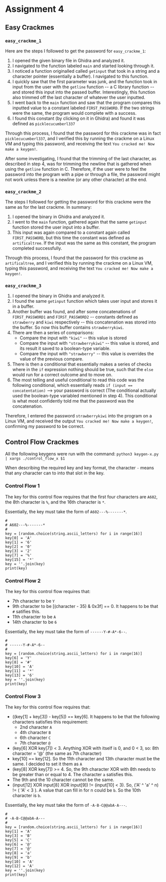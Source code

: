 # Assignment 4

## Easy Crackmes

### `easy_crackme_1`

Here are the steps I followed to get the password for `easy_crackme_1`:

1. I opened the given binary file in Ghidra and analyzed it. 
2. I navigated to the function labeled `main` and started looking through it.
3. I noticed a function originalled called `getinput` that took in a string and a character pointer (essentially a buffer). I navigated to this function.
4. I quickly saw that the first parameter was junk, and the function took in input from the user with the `getline` function -- a C library function -- and stored this input into the passed buffer. Interestingly, this function also trimmed off the last character of whatever the user inputted.
5. I went back to the `main` function and saw that the program compares this inputted value to a constant labeled `FIRST_PASSWORD`. If the two strings were the same, the program would complete with a success.
6. I found this constant (by clicking on it in Ghidra) and found it was defined as `picklecucumberl337`

Through this process, I found that the password for this crackme was in fact `picklecucumberl337`, and I verified this by running the crackme on a Linux VM and typing this password, and receiving the text `You cracked me! Now make a keygen!`.

After some investigating, I found that the trimming of the last character, as described in step 4, was for trimming the newline that is gathered when using the `getline` function in C. Therefore, if the user were to feel the password into the program with a pipe or through a file, the password might not work unless there is a newline (or any other character) at the end.

### `easy_crackme_2`

The steps I followed for getting the password for this crackme were the same as for the last crackme. In summary:

1. I opened the binary in Ghidra and analyzed it.
2. I went to the `main` function, gathered again that the same `getinput` function stored the user input into a buffer.
3. This input was again compared to a constant again called `FIRST_PASSWORD`, but this time the constant was defined as `artificaltree`. If the input was the same as this constant, the program completed successfully.

Through this process, I found that the password for this crackme as `artificaltree`, and I verified this by running the crackme on a Linux VM, typing this password, and receiving the text `You cracked me! Now make a keygen!`.

### `easy_crackme_3`

1. I opened the binary in Ghidra and analyzed it.
2. I found the same `getinput` function which takes user input and stores it in a buffer.
3. Another buffer was found, and after some concatenations of `FIRST_PASSWORD1` and `FIRST_PASSWORD2` -- constants defined as `strawberry` and `kiwi` respectively -- this concatenation was stored into the buffer. So now this buffer contains `strawberrykiwi`.
4. There are then a series of comparisons:
    - Compare the input with `"kiwi"` -- this value is stored
    - Compare the input with `"strawberrykiwi"` -- this value is stored, and its result it saved to a boolean-type variable.
    - Compare the input with `"strawberry"` -- this value is overrides the value of the previous compare.
5. There is then a conditional that essentially makes a series of checks where in the `if` expression nothing should be true, such that the `else` would run for a correct outcome and to move on. 
6. The most telling and useful conditional to read this code was the following conditional, which essentially reads `if (input == concatentation)` --> your password is correct (The conditional actually used the boolean-type variabled mentioned in step 4). This conditional is what most confidently told me that the password was the concatenation.

Therefore, I entered the password `strawberrykiwi` into the program on a Linux VM, and received the output `You cracked me! Now make a keygen!`, confirming my password to be correct.




## Control Flow Crackmes
All the following keygens were run with the command:
`python3 keygen-x.py | xargs ./control_flow_x $1`

When describing the required key and key format, the character `-` means that any character can to into that slot in the key.


### Control Flow 1
The key for this control flow requires that the first four characters are `A602`, the 8th character is `%`, and the 16th character is `*`. 

Essentially, the key must take the form of `A602---%-------*`.
```python3
#
# A602---%-------*
#
key = [random.choice(string.ascii_letters) for i in range(16)]
key[0] = 'A'
key[1] = '6'
key[2] = '0'
key[3] = '2'
key[7] = '%'
key[15] = '*'
key = ''.join(key)
print(key)
```

### Control Flow 2
The key for this control flow requires that:
- 7th character to be `Y`
- 9th character to be [(character - 35) & 0x3f] == 0. It happens to be that `#` satifies this.
- 11th character to be `A`
- 14th character to be `6` 

Essentially, the key must take the form of `------Y-#-A*-6--`.
```python3
#
# ------Y-#-A*-6--
#
key = [random.choice(string.ascii_letters) for i in range(16)]
key[6] = 'Y'
key[8] = '#'
key[10] = 'A'
key[11] = '*'
key[13] = '6'
key = ''.join(key)
print(key)
```

### Control Flow 3
The key for this control flow requires that: 
- ((key[1] + key[3]) - key[5]) == key[6]. It happens to be that the following characters satisfies this requirement:
  - 2nd character `A`
  - 4th character `B`
  - 6th character `C`
  - 7th character `@` 
- (key[6] XOR key[7]) < 3. Anything XOR with itself is 0, and 0 < 3, so: 8th character = '@' (the same as 7th character) 
- key[10] == key[12]. So the 11th character and 13th character must be the same. I decided to set it them as `A`
- (key[8] XOR key[7]) >= 4. So, the 9th character XOR with 8th needs to be greater than or equal to 4. The character `a` satisfies this. 
- The 9th and the 10 character cannot be the same.
- (input[12] XOR input[8] XOR input[9]) != (input[10] < 3). So, ('A' ^ 'a' ^ n) != ( 'A' < 3 ). A value that can fill in for n could be `b`. So the 10th character is `b`. 

Essentially, the key must take the form of `-A-B-C@@abA-A---`.
```python3
#
# -A-B-C@@abA-A---
#
key = [random.choice(string.ascii_letters) for i in range(16)]
key[1] = 'A'
key[3] = 'B'
key[5] = 'C'
key[6] = '@'
key[7] = '@'
key[8] = 'a'
key[9] = 'b'
key[10] = 'A'
key[12] = 'A'
key = ''.join(key)
print(key)

```



